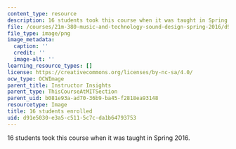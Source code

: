 ```yaml
---
content_type: resource
description: 16 students took this course when it was taught in Spring 2016.
file: /courses/21m-380-music-and-technology-sound-design-spring-2016/d91e5030e3a5c5115c7cda1b64793753_16.png
file_type: image/png
image_metadata:
  caption: ''
  credit: ''
  image-alt: ''
learning_resource_types: []
license: https://creativecommons.org/licenses/by-nc-sa/4.0/
ocw_type: OCWImage
parent_title: Instructor Insights
parent_type: ThisCourseAtMITSection
parent_uid: b081e93a-ad70-36b9-ba45-f2818ea93148
resourcetype: Image
title: 16 students enrolled
uid: d91e5030-e3a5-c511-5c7c-da1b64793753
---
```

16 students took this course when it was taught in Spring 2016.